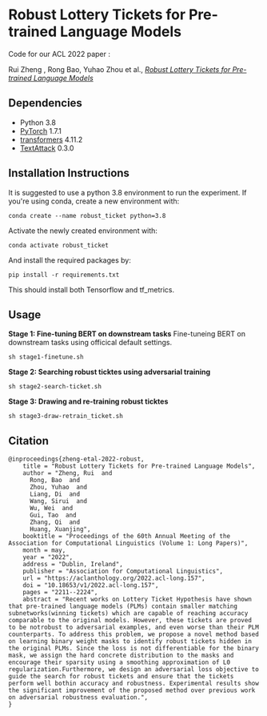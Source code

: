 # Robust Lottery Tickets for Pre-trained Language Models

Code for our ACL 2022 paper :

Rui Zheng , Rong Bao, Yuhao Zhou et al., *[Robust Lottery Tickets for Pre-trained Language Models
](https://aclanthology.org/2022.acl-long.157.pdf)*


## Dependencies
- Python 3.8
- [PyTorch](https://github.com/pytorch/pytorch) 1.7.1
- [transformers](https://github.com/huggingface/transformers) 4.11.2
- [TextAttack](https://github.com/QData/TextAttack) 0.3.0

## Installation Instructions

It is suggested to use a python 3.8 environment to run the experiment. If you're using conda, create a new environment with:

```
conda create --name robust_ticket python=3.8
```

Activate the newly created environment with:

```
conda activate robust_ticket
```

And install the required packages by:

```
pip install -r requirements.txt
```

This should install both Tensorflow and tf_metrics.

## Usage

**Stage 1: Fine-tuning BERT on downstream tasks**
Fine-tuneing BERT on downstream tasks using officical default settings.
```
sh stage1-finetune.sh
```

**Stage 2: Searching robust ticktes using adversarial training** 
```
sh stage2-search-ticket.sh
```

**Stage 3: Drawing and re-training robust ticktes**
```
sh stage3-draw-retrain_ticket.sh
```

## Citation
```
@inproceedings{zheng-etal-2022-robust,
    title = "Robust Lottery Tickets for Pre-trained Language Models",
    author = "Zheng, Rui  and
      Rong, Bao  and
      Zhou, Yuhao  and
      Liang, Di  and
      Wang, Sirui  and
      Wu, Wei  and
      Gui, Tao  and
      Zhang, Qi  and
      Huang, Xuanjing",
    booktitle = "Proceedings of the 60th Annual Meeting of the Association for Computational Linguistics (Volume 1: Long Papers)",
    month = may,
    year = "2022",
    address = "Dublin, Ireland",
    publisher = "Association for Computational Linguistics",
    url = "https://aclanthology.org/2022.acl-long.157",
    doi = "10.18653/v1/2022.acl-long.157",
    pages = "2211--2224",
    abstract = "Recent works on Lottery Ticket Hypothesis have shown that pre-trained language models (PLMs) contain smaller matching subnetworks(winning tickets) which are capable of reaching accuracy comparable to the original models. However, these tickets are proved to be notrobust to adversarial examples, and even worse than their PLM counterparts. To address this problem, we propose a novel method based on learning binary weight masks to identify robust tickets hidden in the original PLMs. Since the loss is not differentiable for the binary mask, we assign the hard concrete distribution to the masks and encourage their sparsity using a smoothing approximation of L0 regularization.Furthermore, we design an adversarial loss objective to guide the search for robust tickets and ensure that the tickets perform well bothin accuracy and robustness. Experimental results show the significant improvement of the proposed method over previous work on adversarial robustness evaluation.",
}
```